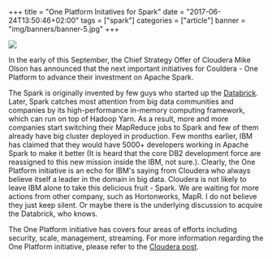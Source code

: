 +++
title = "One Platform Initatives for Spark"
date = "2017-06-24T13:50:46+02:00"
tags = ["spark"]
categories = ["article"]
banner = "img/banners/banner-5.jpg"
+++

![](/img/banners/spark.jpg)

In the early of this September, the Chief Strategy Offer of Cloudera Mike Olson has announced that the next important initiatives for Couldera - One Platform to advance their investment on Apache Spark.

The Spark is originally invented by few guys who started up the [Databrick](https://databricks.com/). Later, Spark catches most attention from big data communities and companies by its high-performance in-memory computing framework, which can run on top of Hadoop Yarn. As a result, more and more companies start switching their MapReduce jobs to Spark and few of them already have big cluster deployed in production. Few months earlier, IBM has claimed that they would have 5000+ developers working in Apache Spark to make it better (It is heard that the core DB2 development force are reassigned to this new mission inside the IBM, not sure.). Clearly, the One Platform initiative is an echo for IBM's saying from Cloudera who always believe itself a leader in the domain in big data. Cloudera is not likely to leave IBM alone to take this delicious fruit - Spark. We are waiting for more actions from other company, such as Hortonworks, MapR. I do not believe they just keep silent. Or maybe there is the underlying discussion to acquire the Databrick, who knows.

The One Platform initiative has covers four areas of efforts including security, scale, management, streaming. For more information regarding the One Platform initiative, please refer to the [Cloudera post](http://vision.cloudera.com/one-platform/).

